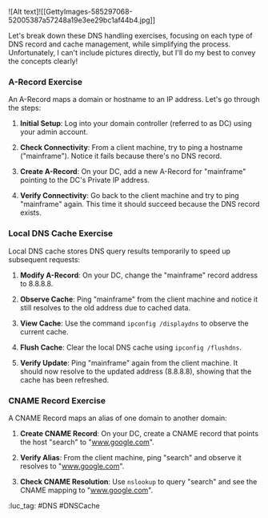 ![Alt text]![[GettyImages-585297068-52005387a57248a19e3ee29bc1af44b4.jpg]]

Let's break down these DNS handling exercises, focusing on each type of DNS record and cache management, while simplifying the process. Unfortunately, I can't include pictures directly, but I'll do my best to convey the concepts clearly!

### A-Record Exercise

An A-Record maps a domain or hostname to an IP address. Let's go through the steps:

1. **Initial Setup**: Log into your domain controller (referred to as DC) using your admin account.
    
2. **Check Connectivity**: From a client machine, try to ping a hostname ("mainframe"). Notice it fails because there's no DNS record.
    
3. **Create A-Record**: On your DC, add a new A-Record for "mainframe" pointing to the DC's Private IP address.
    
4. **Verify Connectivity**: Go back to the client machine and try to ping "mainframe" again. This time it should succeed because the DNS record exists.
    

### Local DNS Cache Exercise

Local DNS cache stores DNS query results temporarily to speed up subsequent requests:

1. **Modify A-Record**: On your DC, change the "mainframe" record address to 8.8.8.8.
    
2. **Observe Cache**: Ping "mainframe" from the client machine and notice it still resolves to the old address due to cached data.
    
3. **View Cache**: Use the command `ipconfig /displaydns` to observe the current cache.
    
4. **Flush Cache**: Clear the local DNS cache using `ipconfig /flushdns`.
    
5. **Verify Update**: Ping "mainframe" again from the client machine. It should now resolve to the updated address (8.8.8.8), showing that the cache has been refreshed.
    

### CNAME Record Exercise

A CNAME Record maps an alias of one domain to another domain:

1. **Create CNAME Record**: On your DC, create a CNAME record that points the host "search" to "www.google.com".
    
2. **Verify Alias**: From the client machine, ping "search" and observe it resolves to "www.google.com".
    
3. **Check CNAME Resolution**: Use `nslookup` to query "search" and see the CNAME mapping to "www.google.com".

:luc_tag: #DNS #DNSCache 